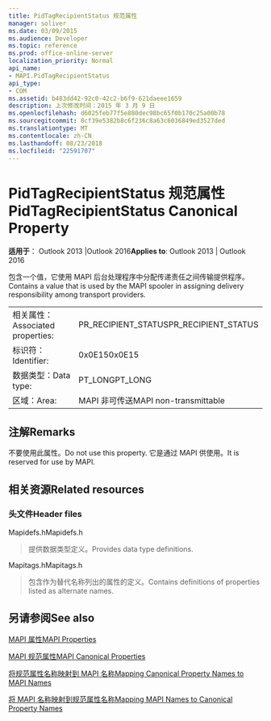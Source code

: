 ```yaml
---
title: PidTagRecipientStatus 规范属性
manager: soliver
ms.date: 03/09/2015
ms.audience: Developer
ms.topic: reference
ms.prod: office-online-server
localization_priority: Normal
api_name:
- MAPI.PidTagRecipientStatus
api_type:
- COM
ms.assetid: b483dd42-92c0-42c2-b6f9-621daeee1659
description: 上次修改时间：2015 年 3 月 9 日
ms.openlocfilehash: d6025feb77f5e880dec98bc65f0b170c25a00b78
ms.sourcegitcommit: 0cf39e5382b8c6f236c8a63c6036849ed3527ded
ms.translationtype: MT
ms.contentlocale: zh-CN
ms.lasthandoff: 08/23/2018
ms.locfileid: "22591707"
---
```

# <a name="pidtagrecipientstatus-canonical-property"></a><span data-ttu-id="bedca-103">PidTagRecipientStatus 规范属性</span><span class="sxs-lookup"><span data-stu-id="bedca-103">PidTagRecipientStatus Canonical Property</span></span>

  
  
<span data-ttu-id="bedca-104">**适用于**： Outlook 2013 |Outlook 2016</span><span class="sxs-lookup"><span data-stu-id="bedca-104">**Applies to**: Outlook 2013 | Outlook 2016</span></span> 
  
<span data-ttu-id="bedca-105">包含一个值，它使用 MAPI 后台处理程序中分配传递责任之间传输提供程序。</span><span class="sxs-lookup"><span data-stu-id="bedca-105">Contains a value that is used by the MAPI spooler in assigning delivery responsibility among transport providers.</span></span>
  
|||
|:-----|:-----|
|<span data-ttu-id="bedca-106">相关属性：</span><span class="sxs-lookup"><span data-stu-id="bedca-106">Associated properties:</span></span>  <br/> |<span data-ttu-id="bedca-107">PR_RECIPIENT_STATUS</span><span class="sxs-lookup"><span data-stu-id="bedca-107">PR_RECIPIENT_STATUS</span></span>  <br/> |
|<span data-ttu-id="bedca-108">标识符：</span><span class="sxs-lookup"><span data-stu-id="bedca-108">Identifier:</span></span>  <br/> |<span data-ttu-id="bedca-109">0x0E15</span><span class="sxs-lookup"><span data-stu-id="bedca-109">0x0E15</span></span>  <br/> |
|<span data-ttu-id="bedca-110">数据类型：</span><span class="sxs-lookup"><span data-stu-id="bedca-110">Data type:</span></span>  <br/> |<span data-ttu-id="bedca-111">PT_LONG</span><span class="sxs-lookup"><span data-stu-id="bedca-111">PT_LONG</span></span>  <br/> |
|<span data-ttu-id="bedca-112">区域：</span><span class="sxs-lookup"><span data-stu-id="bedca-112">Area:</span></span>  <br/> |<span data-ttu-id="bedca-113">MAPI 非可传送</span><span class="sxs-lookup"><span data-stu-id="bedca-113">MAPI non-transmittable</span></span>  <br/> |
   
## <a name="remarks"></a><span data-ttu-id="bedca-114">注解</span><span class="sxs-lookup"><span data-stu-id="bedca-114">Remarks</span></span>

<span data-ttu-id="bedca-115">不要使用此属性。</span><span class="sxs-lookup"><span data-stu-id="bedca-115">Do not use this property.</span></span> <span data-ttu-id="bedca-116">它是通过 MAPI 供使用。</span><span class="sxs-lookup"><span data-stu-id="bedca-116">It is reserved for use by MAPI.</span></span>
  
## <a name="related-resources"></a><span data-ttu-id="bedca-117">相关资源</span><span class="sxs-lookup"><span data-stu-id="bedca-117">Related resources</span></span>

### <a name="header-files"></a><span data-ttu-id="bedca-118">头文件</span><span class="sxs-lookup"><span data-stu-id="bedca-118">Header files</span></span>

<span data-ttu-id="bedca-119">Mapidefs.h</span><span class="sxs-lookup"><span data-stu-id="bedca-119">Mapidefs.h</span></span>
  
> <span data-ttu-id="bedca-120">提供数据类型定义。</span><span class="sxs-lookup"><span data-stu-id="bedca-120">Provides data type definitions.</span></span>
    
<span data-ttu-id="bedca-121">Mapitags.h</span><span class="sxs-lookup"><span data-stu-id="bedca-121">Mapitags.h</span></span>
  
> <span data-ttu-id="bedca-122">包含作为替代名称列出的属性的定义。</span><span class="sxs-lookup"><span data-stu-id="bedca-122">Contains definitions of properties listed as alternate names.</span></span>
    
## <a name="see-also"></a><span data-ttu-id="bedca-123">另请参阅</span><span class="sxs-lookup"><span data-stu-id="bedca-123">See also</span></span>



[<span data-ttu-id="bedca-124">MAPI 属性</span><span class="sxs-lookup"><span data-stu-id="bedca-124">MAPI Properties</span></span>](mapi-properties.md)
  
[<span data-ttu-id="bedca-125">MAPI 规范属性</span><span class="sxs-lookup"><span data-stu-id="bedca-125">MAPI Canonical Properties</span></span>](mapi-canonical-properties.md)
  
[<span data-ttu-id="bedca-126">将规范属性名称映射到 MAPI 名称</span><span class="sxs-lookup"><span data-stu-id="bedca-126">Mapping Canonical Property Names to MAPI Names</span></span>](mapping-canonical-property-names-to-mapi-names.md)
  
[<span data-ttu-id="bedca-127">将 MAPI 名称映射到规范属性名称</span><span class="sxs-lookup"><span data-stu-id="bedca-127">Mapping MAPI Names to Canonical Property Names</span></span>](mapping-mapi-names-to-canonical-property-names.md)


